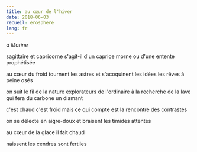```yaml
---
title: au cœur de l'hiver
date: 2018-06-03
recueil: erosphere
lang: fr
---
```


*à Marine*

sagittaire et capricorne
s'agit-il d'un caprice morne
ou d'une entente prophétisée

au cœur du froid tournent les astres
et s'acoquinent les idées
les rêves à peine osés

on suit le fil de la nature
explorateurs de l'ordinaire
à la recherche de la lave
qui fera du carbone un diamant

c'est chaud c'est froid mais ce qui compte
est la rencontre des contrastes

on se délecte en aigre-doux
et braisent les timides attentes

au cœur de la glace il fait chaud

naissent les cendres sont fertiles
